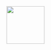 <div id="header" align="center">
  <img src="https://media.giphy.com/media/3oriNKQe0D6uQVjcIM/giphy.gif" width="100"/>
</div>
